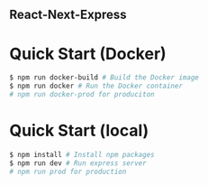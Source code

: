 ## React-Next-Express

# Quick Start (Docker)

```bash
$ npm run docker-build # Build the Docker image
$ npm run docker # Run the Docker container
# npm run docker-prod for produciton
```

# Quick Start (local)
```bash
$ npm install # Install npm packages
$ npm run dev # Run express server
# npm run prod for production
```